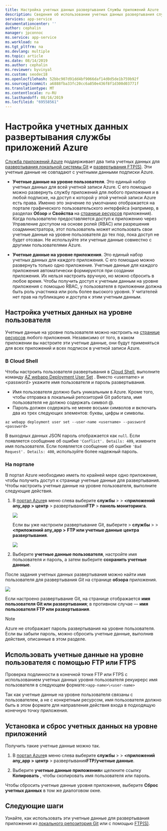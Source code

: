 ```yaml
---
title: Настройка учетных данных развертывания Службы приложений Azure | Документация Майкрософт
description: Сведения об использовании учетных данных развертывания службы приложений Azure.
services: app-service
documentationcenter: ''
author: cephalin
manager: jpconnoc
ms.service: app-service
ms.workload: na
ms.tgt_pltfrm: na
ms.devlang: multiple
ms.topic: article
ms.date: 08/14/2019
ms.author: cephalin
ms.reviewer: byvinyal
ms.custom: seodec18
ms.openlocfilehash: 52bbc907d91dd4bf9066daf14d0d5de1b759b92f
ms.sourcegitcommit: a6888fba33fc20cc6a850e436f8f1d300d03771f
ms.translationtype: MT
ms.contentlocale: ru-RU
ms.lasthandoff: 08/16/2019
ms.locfileid: "69558561"
---
```

# <a name="configure-deployment-credentials-for-azure-app-service"></a>Настройка учетных данных развертывания службы приложений Azure
[Служба приложений Azure](https://go.microsoft.com/fwlink/?LinkId=529714) поддерживает два типа учетных данных для [развертывания локальной системы Git](deploy-local-git.md) и [развертывания FTP(S)](deploy-ftp.md). Эти учетные данные не совпадают с учетными данными подписки Azure.

* **Учетные данные на уровне пользователя**. Это единый набор учетных данных для всей учетной записи Azure. С его помощью можно развернуть службу приложений для любого приложения и в любой подписке, на доступ к которой у этой учетной записи Azure есть права. Именно это значение по умолчанию отображается на портале графического пользовательского интерфейса (например, в разделах **Обзор** и **Свойства** на [странице ресурсов](../azure-resource-manager/manage-resources-portal.md#manage-resources) приложения). Когда пользователю предоставляется доступ к приложению через Управление доступом на основе ролей (RBAC) или разрешения соадминистратора, этот пользователь может использовать свои учетные данные на уровне пользователя до тех пор, пока доступ не будет отозван. Не используйте эти учетные данные совместно с другими пользователями Azure.

* **Учетные данные на уровне приложения**. Это единый набор учетных данных для каждого приложения. С его помощью можно развернуть только одно приложение. Учетные данные для каждого приложения автоматически формируются при создании приложения. Их нельзя настроить вручную, но можно сбросить в любое время. Чтобы получить доступ к учетным данным на уровне приложения с помощью RBAC, у пользователя в приложении должна быть роль участника или роль более высокого уровня. У читателей нет прав на публикацию и доступа к этим учетным данным.

## <a name="userscope"></a>Настройка учетных данных на уровне пользователя

Учетные данные на уровне пользователя можно настроить на [странице ресурсов](../azure-resource-manager/manage-resources-portal.md#manage-resources) любого приложения. Независимо от того, в каком приложении вы настроите эти учетные данные, они будут применяться для всех приложений и всех подписок в учетной записи Azure. 

### <a name="in-the-cloud-shell"></a>В Cloud Shell

Чтобы настроить пользователя развертывания в [Cloud Shell](https://shell.azure.com), выполните команду [AZ webapp Deployment User Set](/cli/azure/webapp/deployment/user?view=azure-cli-latest#az-webapp-deployment-user-set) . Вместо \<username> и \<password> укажите имя пользователя и пароль развертывания. 

- Имя пользователя должно быть уникальным в Azure. Кроме того, чтобы отправка в локальный репозиторий Git работала, имя пользователя не должно содержать символ @. 
- Пароль должен содержать не менее восьми символов и включать два из трех следующих элементов: буквы, цифры и символы. 

```azurecli-interactive
az webapp deployment user set --user-name <username> --password <password>
```

В выходных данных JSON пароль отображается как `null`. Если появляется сообщение об ошибке `'Conflict'. Details: 409`, измените имя пользователя. Если появляется сообщение об ошибке `'Bad Request'. Details: 400`, используйте более надежный пароль. 

### <a name="in-the-portal"></a>На портале

В портал Azure необходимо иметь по крайней мере одно приложение, чтобы получить доступ к странице учетные данные для развертывания. Чтобы настроить учетные данные на уровне пользователя, выполните следующие действия.

1. В [портал Azure](https://portal.azure.com)в меню слева выберите **службы** >  >  **\<приложений any_app >** **центр** > развертывания**FTP** > **панель мониторинга**.

    ![](./media/app-service-deployment-credentials/access-no-git.png)

    Если вы уже настроили развертывание Git, выберите >  **службы** >  >  **&lt;приложений any_app >** **FTP или учетные данные** **центра развертывания**.

    ![](./media/app-service-deployment-credentials/access-with-git.png)

2. Выберите **учетные данные пользователя**, настройте имя пользователя и пароль, а затем выберите **сохранить учетные данные**.

После задания учетных данных развертывания можно найти имя пользователя для развертывания *Git* на странице **обзора** приложения.

![](./media/app-service-deployment-credentials/deployment_credentials_overview.png)

Если настроено развертывание Git, на странице отображается **имя пользователя Git или развертывания**; в противном случае — **имя пользователя FTP или развертывания**.

> [!NOTE]
> Azure не отображает пароль развертывания на уровне пользователя. Если вы забыли пароль, можно сбросить учетные данные, выполнив действия, описанные в этом разделе.
>
> 

## <a name="use-user-level-credentials-with-ftpftps"></a>Использовать учетные данные на уровне пользователя с помощью FTP или FTPS

Проверка подлинности в конечной точке FTP или FTPS с использованием учетных данных уровня пользователя рекуирерс имя пользователя в следующем формате:`<app-name>\<user-name>`

Так как учетные данные на уровне пользователя связаны с пользователем, а не с конкретным ресурсом, имя пользователя должно быть в этом формате для направления действия входа в подходящую конечную точку приложения.

## <a name="appscope"></a>Установка и сброс учетных данных на уровне приложений
Получить такие учетные данные можно так.

1. В [портал Azure](https://portal.azure.com)в меню слева выберите **службы** >  >  **&lt;приложений any_app >** **центр** > развертывания**FTP/учетные данные**.

2. Выберите **учетные данные приложения**и щелкните ссылку **Копировать** , чтобы скопировать имя пользователя или пароль.

Чтобы сбросить учетные данные уровня приложения, выберите **Сброс учетных данных** в том же диалоговом окне.

## <a name="next-steps"></a>Следующие шаги

Узнайте, как использовать эти учетные данные для развертывания приложения из [локального репозитория Git](deploy-local-git.md) или с помощью [FTP(S)](deploy-ftp.md).
